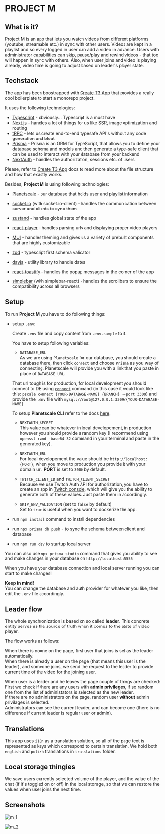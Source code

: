 # PROJECT M

## What is it?

Project M is an app that lets you watch videos from different platforms (youtube, streamable etc.) in sync with other users. Videos are kept in a playlist and so every logged in user can add a video in advance. Users with administrator capabilities can skip, pause/play and rewind videos - that too will happen in sync with others. Also, when user joins and video is playing already, video time is going to adjust based on leader's player state.

## Techstack

The app has been boostrapped with [Create T3 App](https://create.t3.gg/) that provides a really cool boilerplate to start a monorepo project.

It uses the following technologies:

- [Typescript](https://www.typescriptlang.org/) - obviously... Typescript is a must have
- [Next.js](https://nextjs.org/) - handles a lot of things for us like SSR, image optimization and routing
- [tRPC](https://trpc.io/) - lets us create end-to-end typesafe API's without any code generation and bloat
- [Prisma](https://www.prisma.io/) - Prisma is an ORM for TypeScript, that allows you to define your database schema and models and then generate a type-safe client that can be used to interact with your database from your backend
- [NextAuth](https://next-auth.js.org/) - handles the authorization, sessions etc. of users

Please, refer to [Create T3 App](https://create.t3.gg/) docs to read more about the file structure and how that exactly works.

Besides, **Project M** is using following technologies:

- [Planetscale](https://planetscale.com/) - our database that holds user and playlist information

- [socket.io](https://socket.io/) (with socket.io-client) - handles the communication between server and clients to sync them

- [zustand](https://zustand-demo.pmnd.rs/) - handles global state of the app

- [react-player](https://www.npmjs.com/package/react-player) - handles parsing urls and displaying proper video players

- [MUI](https://mui.com/) - handles theming and gives us a variety of prebuilt components that are highly customizable

- [zod](https://github.com/colinhacks/zod) - typescript first schema validator

- [dayjs](https://day.js.org/) - utility library to handle dates

- [react-toastify](https://www.npmjs.com/package/react-toastify) - handles the popup messages in the corner of the app

- [simplebar](https://github.com/Grsmto/simplebar) (with simplebar-react) - handles the scrollbars to ensure the compatibility across all browsers

## Setup

To run **Project M** you have to do following things:

- setup `.env`:

  Create `.env` file and copy content from `.env.sample` to it.

  You have to setup following variables:

  - `DATABASE_URL`  
    As we are using `Planetscale` for our database, you should create a database there, then click `connect` and choose `Prisma` as you way of connecting. Planetscale will provide you with a link that you paste in place of `DATABASE_URL`.

  That url tough is for production, for local development you should connect to DB using [`connect`](https://planetscale.com/docs/reference/connect) command (in this case it would look like this: `pscale connect {YOUR-DATABASE-NAME} {BRANCH} --port 3309`) and provide the `.env` file with `mysql://root@127.0.0.1:3309/{YOUR-DATABASE-NAME}`

  To setup **Planetscale CLI** refer to the docs [here](https://planetscale.com/docs/concepts/planetscale-environment-setup).

  - `NEXTAUTH_SECRET`  
    This value can be whatever in local developement, in production however you should provide a random key (I recommend using `openssl rand -base64 32` command in your terminal and paste in the generated key).

  - `NEXTAUTH_URL`  
    For local developement the value should be `http://localhost:{PORT}`, when you move to production you provide it with your domain url. **PORT** is set to `3000` by default.

  - `TWITCH_CLIENT_ID` and `TWITCH_CLIENT_SECRET`  
    Because we use Twitch Auth API for authorization, you have to create an app in [Twitch console](https://dev.twitch.tv/console/apps), which will give you the ability to generate both of these values. Just paste them in accordingly.

  - `SKIP_ENV_VALIDATION` (set to `false` by default)  
    Set to `true` is useful when you want to dockerize the app.

- run `npm install` command to install dependencies

- run `npx prisma db push` - to sync the schema between client and database

- run `npm run dev` to startup local server

You can also use `npx prisma studio` command that gives you ability to see and make changes in your database on `http://localhost:5555`

When you have your database connection and local server running you can start to make changes!

**Keep in mind!**  
You can change the database and auth provider for whatever you like, then edit the `.env` file accordingly.

## Leader flow

The whole synchronization is based on so called **leader**. This concrete entity serves as the source of truth when it comes to the state of video player.

The flow works as follows:

When there is noone on the page, first user that joins is set as the leader automatically.  
When there is already a user on the page (that means this user is the leader), and someone joins, we send the request to the leader to provide current time of the video for the joining user.

When user is a leader and he leaves the page couple of things are checked:  
First we check if there are any users with **admin privileges**, if so random one from the list of administators is selected as the new leader.  
If there are no administrators on the page, random user **without** admin privilages is selected.  
Administrators can see the current leader, and can become one (there is no difference if current leader is regular user or admin).

## Translations

This app uses `i18n` as a translation solution, so all of the page text is represented as keys which correspond to certain translation. We hold both `english` and `polish` translations in `translations` folder.

## Local storage thingies

We save users currently selected volume of the player, and the value of the chat (if it's toggled on or off) in the local storage, so that we can restore the values when user joins the next time.

## Screenshots

![m_1](https://user-images.githubusercontent.com/45129985/229352797-e50df154-bc3d-451d-9163-229ec3267689.png)

![m_2](https://user-images.githubusercontent.com/45129985/229352727-142a0052-ab32-4328-b0a7-f2513eb32863.png)


